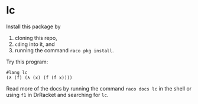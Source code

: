 # lc

Install this package by
 1. cloning this repo, 
 2. `cd`ing into it, and
 3. running the command `raco pkg install`.
 
 Try this program:
 
 ```
 #lang lc
 (λ (f) (λ (x) (f (f x))))
 ```
Read more of the docs by running the command `raco docs lc` in the shell or using `f1` in DrRacket and searching for `lc`.